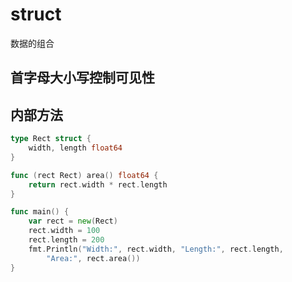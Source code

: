 # struct
数据的组合

## 首字母大小写控制可见性

## 内部方法
``` go
type Rect struct {
	width, length float64
}

func (rect Rect) area() float64 {
	return rect.width * rect.length
}

func main() {
	var rect = new(Rect)
	rect.width = 100
	rect.length = 200
	fmt.Println("Width:", rect.width, "Length:", rect.length,
		"Area:", rect.area())
}


```
